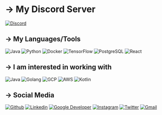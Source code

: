 # → My Discord Server
[![Discord](https://img.shields.io/badge/-Discord-738ADB?style=for-the-badge&logo=github&logoColor=white)](https://discord.gg/ADBJQBMA6H)


## → My Languages/Tools
![Java](https://img.shields.io/badge/Java-ED8B00?style=for-the-badge&logo=java&logoColor=white)
![Python](https://img.shields.io/badge/-TensorFlow?color=white&style=for-the-badge&logo=java&logoColor=white)
![Docker](https://img.shields.io/badge/Docker-2CA5E0?style=for-the-badge&logo=docker&logoColor=white)
![TensorFlow](https://img.shields.io/badge/-TensorFlow-f4802b?style=for-the-badge&logo=tensorflow&logoColor=white)
![PostgreSQL](https://img.shields.io/badge/PostgreSQL-316192?style=for-the-badge&logo=postgresql&logoColor=white)
![React](https://img.shields.io/badge/React-20232A?style=for-the-badge&logo=react&logoColor=61DAFB)


## → I am interested in working with
![Java](https://img.shields.io/badge/Java-ED8B00?style=for-the-badge&logo=java&logoColor=white)
![Golang](https://img.shields.io/badge/Go-00ADD8?style=for-the-badge&logo=go&logoColor=white)
![GCP](https://img.shields.io/badge/Google_Cloud-4285F4?style=for-the-badge&logo=google-cloud&logoColor=white)
![AWS](https://img.shields.io/badge/Amazon_AWS-232F3E?style=for-the-badge&logo=amazon-aws&logoColor=white)
![Kotlin](https://img.shields.io/badge/Kotlin-0095D5?&style=for-the-badge&logo=kotlin&logoColor=white)

## → Social Media 
[![Github](https://img.shields.io/badge/GitHub-100000?style=for-the-badge&logo=github&logoColor=white)](https://github.com/elliottbarnes)
[![Linkedin](https://img.shields.io/badge/LinkedIn-0077B5?style=for-the-badge&logo=linkedin&logoColor=white)](https://www.linkedin.com/in/enbarnes/)
[![Google Developer](https://img.shields.io/badge/Google_Developer-D14836?style=for-the-badge&logo=google&logoColor=white)](https://google.dev/u/109702062079405060980)
[![Instagram](https://img.shields.io/badge/Instagram-E4405F?style=for-the-badge&logo=instagram&logoColor=white)](https://www.instagram.com/elliottbarness/)
[![Twitter](https://img.shields.io/badge/Twitter-1DA1F2?style=for-the-badge&logo=twitter&logoColor=white)](https://twitter.com/elliottbarness)
[![Gmail](https://img.shields.io/badge/Gmail-D14836?style=for-the-badge&logo=gmail&logoColor=white)](mailto:enbarnes@mun.ca)

